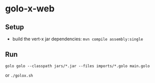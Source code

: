 # golo-x-web

## Setup

- build the vert-x jar dependencies: `mvn compile assembly:single`

## Run

```shell
golo golo --classpath jars/*.jar --files imports/*.golo main.golo
```

or `./golox.sh`
